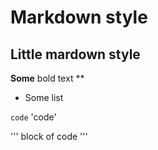 # Markdown style
## Little mardown style


**Some** bold text **
* Some  list


`code`
'code'

''' block of code '''